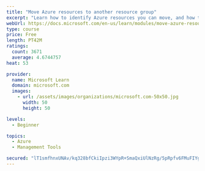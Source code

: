 ```yaml
---
title: "Move Azure resources to another resource group"
excerpt: "Learn how to identify Azure resources you can move, and how to move them to a new resource group."
webUrl: https://docs.microsoft.com/en-us/learn/modules/move-azure-resources-another-resource-group/
type: course
price: Free
length: PT42M
ratings:
  count: 3671
  average: 4.6744757
heat: 53

provider:
  name: Microsoft Learn
  domain: microsoft.com
  images:
    - url: /assets/images/organizations/microsoft.com-50x50.jpg
      width: 50
      height: 50

levels:
  - Beginner

topics:
  - Azure
  - Management Tools

secured: "lT1smfhnxUNAv/kq328bfCkiIpzi3WYpR+SmaQxiUlNzRg/5pRpfv6FMuFIYg1GbO9a7H7/4drEGQGn2VE12TovEiw7lSnnZqQDZYG58HETZzmqd3e2G4x88gYZ5kjjQk2mfnO741sOORHK6YowQL0jUPKwy8dDiqxuwBpxdA/NFXIkjSR7iX8Uw3/nMq7he/Xi4dfrZCJnMj5bvzcdw2bH1rt41KFFLcQdBlrEiVULY3pLgNekuV5sP5OLpd/Rc1sXt+skIBAF7tWfDqT/FVEJO1NGXnhTyOkxKyuzAZQ2EJPtavG9QqYwsS2sYx/G2QJeAlBYLUiIha1WJ8GF2Db0aNtED5V5COm7Itgu3Zgnsa87u6QuHaDmI50YcGrIySk7UP6E5RbiE5uLpJMB03ye+pI67Qh/aXnPJ/FNjFq0=;5l+v4XtZh0B7I5kQ8GydHQ=="
---
```


